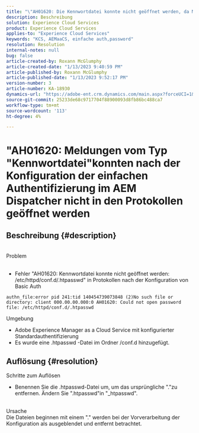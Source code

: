 ```yaml
---
title: "\"AH01620: Die Kennwortdatei konnte nicht geöffnet werden, da Meldungen in den Protokollen nach der Konfiguration der einfachen Authentifizierung im AEM Dispatcher"
description: Beschreibung
solution: Experience Cloud Services
product: Experience Cloud Services
applies-to: "Experience Cloud Services"
keywords: "KCS, AEMaaCS, einfache auth,password"
resolution: Resolution
internal-notes: null
bug: false
article-created-by: Roxann McGlumphy
article-created-date: "1/13/2023 9:40:59 PM"
article-published-by: Roxann McGlumphy
article-published-date: "1/13/2023 9:52:17 PM"
version-number: 3
article-number: KA-18930
dynamics-url: "https://adobe-ent.crm.dynamics.com/main.aspx?forceUCI=1&pagetype=entityrecord&etn=knowledgearticle&id=bc055af6-8a93-ed11-aad1-6045bd006a22"
source-git-commit: 25233de68c9717704f88900093d8fb86bc488ca7
workflow-type: tm+mt
source-wordcount: '113'
ht-degree: 4%

---
```


# &quot;AH01620: Meldungen vom Typ &quot;Kennwortdatei&quot;konnten nach der Konfiguration der einfachen Authentifizierung im AEM Dispatcher nicht in den Protokollen geöffnet werden

## Beschreibung {#description}

<br>Problem<br><br>
- Fehler &quot;AH01620: Kennwortdatei konnte nicht geöffnet werden: /etc/httpd/conf.d/.htpasswd&quot; in Protokollen nach der Konfiguration von Basic Auth



```
authn_file:error pid 241:tid 140454739073848 (2)No such file or directory: client 000.00.00.000:0 AH01620: Could not open password file: /etc/httpd/conf.d/.htpasswd
```

Umgebung
- Adobe Experience Manager as a Cloud Service mit konfigurierter Standardauthentifizierung
- Es wurde eine .htpasswd -Datei im Ordner /conf.d hinzugefügt.





## Auflösung {#resolution}

Schritte zum Auflösen
- Benennen Sie die .htpasswd-Datei um, um das ursprüngliche &quot;.&quot;zu entfernen. Ändern Sie &quot;.htpasswd&quot;in &quot;_htpasswd&quot;.

<br>Ursache <br>
Die Dateien beginnen mit einem &quot;.&quot; werden bei der Vorverarbeitung der Konfiguration als ausgeblendet und entfernt betrachtet.
